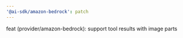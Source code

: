 ```yaml
---
'@ai-sdk/amazon-bedrock': patch
---
```


feat (provider/amazon-bedrock): support tool results with image parts
